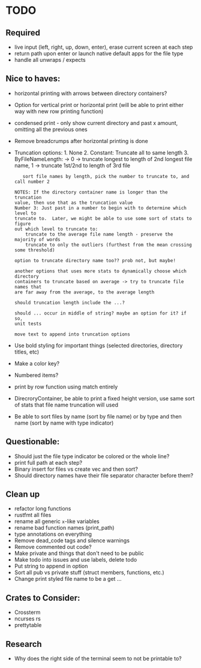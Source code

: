 # TODO

## Required
- live input (left, right, up, down, enter), erase current screen at each step
- return path upon enter or launch native default apps for the file type
- handle all unwraps / expects

## Nice to haves:
- horizontal printing with arrows between directory containers?
- Option for vertical print or horizontal print (will be able to print either
  way with new row printing function)
- condensed print - only show current directory and past x amount, omitting all
  the previous ones
- Remove breadcrumps after horizontal printing is done
- Truncation options:
      1. None
      2. Constant: Truncate all to same length
      3. ByFileNameLength: -> 0 -> truncate longest to length
         of 2nd longest file name, 1 -> truncate 1st/2nd to length of 3rd file

         sort file names by length, pick the number to truncate to, and call number 2

      NOTES: If the directory container name is longer than the truncation
      value, then use that as the truncation value
      Number 3: Just past in a number to begin with to determine which level to
      truncate to.  Later, we might be able to use some sort of stats to figure
      out which level to truncate to:
          truncate to the average file name length - preserve the majority of words
          truncate to only the outliers (furthest from the mean crossing some threshold)

      option to truncate directory name too?? prob not, but maybe!

      another options that uses more stats to dynamically choose which directory
      containers to truncate based on average -> try to truncate file names that
      are far away from the average, to the average length

      should truncation length include the ...?

      should ... occur in middle of string? maybe an option for it? if so,
      unit tests

      move text to append into truncation options

- Use bold styling for important things (selected directories, directory titles,
  etc)
- Make a color key?
- Numbered items?
- print by row function using match entirely
- DirecroryContainer, be able to print a fixed height version, use same sort of
  stats that file name truncation will used
- Be able to sort files by name (sort by file name) or by type and then name
  (sort by name with type indicator)

## Questionable:
- Should just the file type indicator be colored or the whole line?
- print full path at each step?
- Binary insert for files vs create vec and then sort?
- Should directory names have their file separator character before them?

## Clean up
- refactor long functions
- rustfmt all files
- rename all generic `x`-like variables
- rename bad function names (print_path)
- type annotations on everything
- Remove dead_code tags and silence warnings
- Remove commented out code?
- Make private and things that don't need to be public
- Make todo into issues and use labels, delete todo
- Put string to append in option
- Sort all pub vs private stuff (struct members, functions, etc.)
- Change print styled file name to be a get ...

## Crates to Consider:
- Crossterm
- ncurses rs
- prettytable

## Research
- Why does the right side of the terminal seem to not be printable to?
